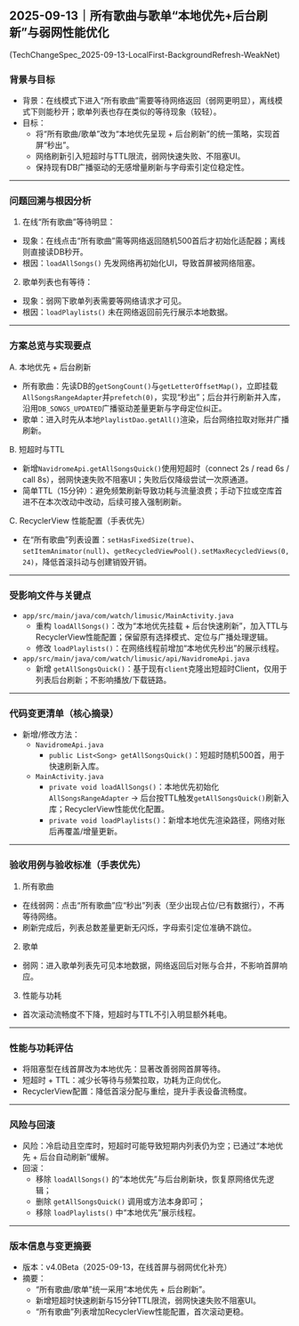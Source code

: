 ## 2025-09-13｜所有歌曲与歌单“本地优先+后台刷新”与弱网性能优化
(TechChangeSpec_2025-09-13-LocalFirst-BackgroundRefresh-WeakNet)

### 背景与目标
- 背景：在线模式下进入“所有歌曲”需要等待网络返回（弱网更明显），离线模式下则能秒开；歌单列表也存在类似的等待现象（较轻）。
- 目标：
  - 将“所有歌曲/歌单”改为“本地优先呈现 + 后台刷新”的统一策略，实现首屏“秒出”。
  - 网络刷新引入短超时与TTL限流，弱网快速失败、不阻塞UI。
  - 保持现有DB广播驱动的无感增量刷新与字母索引定位稳定性。

---

### 问题回溯与根因分析
1) 在线“所有歌曲”等待明显：
- 现象：在线点击“所有歌曲”需等网络返回随机500首后才初始化适配器；离线则直接读DB秒开。
- 根因：`loadAllSongs()` 先发网络再初始化UI，导致首屏被网络阻塞。

2) 歌单列表也有等待：
- 现象：弱网下歌单列表需要等网络请求才可见。
- 根因：`loadPlaylists()` 未在网络返回前先行展示本地数据。

---

### 方案总览与实现要点
A. 本地优先 + 后台刷新
- 所有歌曲：先读DB的`getSongCount()`与`getLetterOffsetMap()`，立即挂载`AllSongsRangeAdapter`并`prefetch(0)`，实现“秒出”；后台并行刷新并入库，沿用`DB_SONGS_UPDATED`广播驱动差量更新与字母定位纠正。
- 歌单：进入时先从本地`PlaylistDao.getAll()`渲染，后台网络拉取对账并广播刷新。

B. 短超时与TTL
- 新增`NavidromeApi.getAllSongsQuick()`使用短超时（connect 2s / read 6s / call 8s），弱网快速失败不阻塞UI；失败后仅降级尝试一次原通道。
- 简单TTL（15分钟）：避免频繁刷新导致功耗与流量浪费；手动下拉或空库首进不在本次改动中改动，后续可接入强制刷新。

C. RecyclerView 性能配置（手表优先）
- 在“所有歌曲”列表设置：`setHasFixedSize(true)`、`setItemAnimator(null)`、`getRecycledViewPool().setMaxRecycledViews(0, 24)`，降低首滚抖动与创建销毁开销。

---

### 受影响文件与关键点
- `app/src/main/java/com/watch/limusic/MainActivity.java`
  - 重构 `loadAllSongs()`：改为“本地优先挂载 + 后台快速刷新”，加入TTL与RecyclerView性能配置；保留原有选择模式、定位与广播处理逻辑。
  - 修改 `loadPlaylists()`：在网络线程前增加“本地优先秒出”的展示线程。
- `app/src/main/java/com/watch/limusic/api/NavidromeApi.java`
  - 新增 `getAllSongsQuick()`：基于现有`client`克隆出短超时Client，仅用于列表后台刷新；不影响播放/下载链路。

---

### 代码变更清单（核心摘录）
- 新增/修改方法：
  - `NavidromeApi.java`
    - `public List<Song> getAllSongsQuick()`：短超时随机500首，用于快速刷新入库。
  - `MainActivity.java`
    - `private void loadAllSongs()`：本地优先初始化`AllSongsRangeAdapter` → 后台按TTL触发`getAllSongsQuick()`刷新入库；RecyclerView性能优化配置。
    - `private void loadPlaylists()`：新增本地优先渲染路径，网络对账后再覆盖/增量更新。

---

### 验收用例与验收标准（手表优先）
1) 所有歌曲
- 在线弱网：点击“所有歌曲”应“秒出”列表（至少出现占位/已有数据行），不再等待网络。
- 刷新完成后，列表总数差量更新无闪烁，字母索引定位准确不跳位。

2) 歌单
- 弱网：进入歌单列表先可见本地数据，网络返回后对账与合并，不影响首屏响应。

3) 性能与功耗
- 首次滚动流畅度不下降，短超时与TTL不引入明显额外耗电。

---

### 性能与功耗评估
- 将阻塞型在线首屏改为本地优先：显著改善弱网首屏等待。
- 短超时 + TTL：减少长等待与频繁拉取，功耗为正向优化。
- RecyclerView配置：降低首滚分配与重绘，提升手表设备流畅度。

---

### 风险与回滚
- 风险：冷启动且空库时，短超时可能导致短期内列表仍为空；已通过“本地优先 + 后台自动刷新”缓解。
- 回滚：
  - 移除 `loadAllSongs()` 的“本地优先”与后台刷新块，恢复原网络优先逻辑；
  - 删除 `getAllSongsQuick()` 调用或方法本身即可；
  - 移除 `loadPlaylists()` 中“本地优先”展示线程。

---

### 版本信息与变更摘要
- 版本：v4.0Beta（2025-09-13，在线首屏与弱网优化补充）
- 摘要：
  - “所有歌曲/歌单”统一采用“本地优先 + 后台刷新”。
  - 新增短超时快速刷新与15分钟TTL限流，弱网快速失败不阻塞UI。
  - “所有歌曲”列表增加RecyclerView性能配置，首次滚动更稳。 